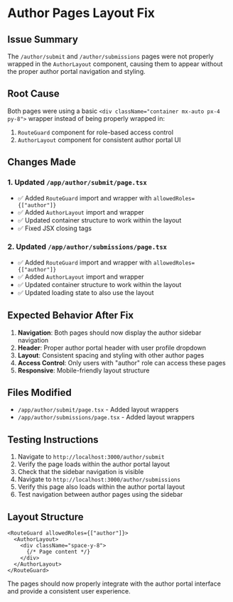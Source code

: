 # Author Pages Layout Fix

## Issue Summary
The `/author/submit` and `/author/submissions` pages were not properly wrapped in the `AuthorLayout` component, causing them to appear without the proper author portal navigation and styling.

## Root Cause
Both pages were using a basic `<div className="container mx-auto px-4 py-8">` wrapper instead of being properly wrapped in:
1. `RouteGuard` component for role-based access control
2. `AuthorLayout` component for consistent author portal UI

## Changes Made

### 1. Updated `/app/author/submit/page.tsx`
- ✅ Added `RouteGuard` import and wrapper with `allowedRoles={["author"]}`
- ✅ Added `AuthorLayout` import and wrapper
- ✅ Updated container structure to work within the layout
- ✅ Fixed JSX closing tags

### 2. Updated `/app/author/submissions/page.tsx`
- ✅ Added `RouteGuard` import and wrapper with `allowedRoles={["author"]}`
- ✅ Added `AuthorLayout` import and wrapper  
- ✅ Updated container structure to work within the layout
- ✅ Updated loading state to also use the layout

## Expected Behavior After Fix
1. **Navigation**: Both pages should now display the author sidebar navigation
2. **Header**: Proper author portal header with user profile dropdown
3. **Layout**: Consistent spacing and styling with other author pages
4. **Access Control**: Only users with "author" role can access these pages
5. **Responsive**: Mobile-friendly layout structure

## Files Modified
- `/app/author/submit/page.tsx` - Added layout wrappers
- `/app/author/submissions/page.tsx` - Added layout wrappers

## Testing Instructions
1. Navigate to `http://localhost:3000/author/submit`
2. Verify the page loads within the author portal layout
3. Check that the sidebar navigation is visible
4. Navigate to `http://localhost:3000/author/submissions` 
5. Verify this page also loads within the author portal layout
6. Test navigation between author pages using the sidebar

## Layout Structure
```tsx
<RouteGuard allowedRoles={["author"]}>
  <AuthorLayout>
    <div className="space-y-8">
      {/* Page content */}
    </div>
  </AuthorLayout>
</RouteGuard>
```

The pages should now properly integrate with the author portal interface and provide a consistent user experience.